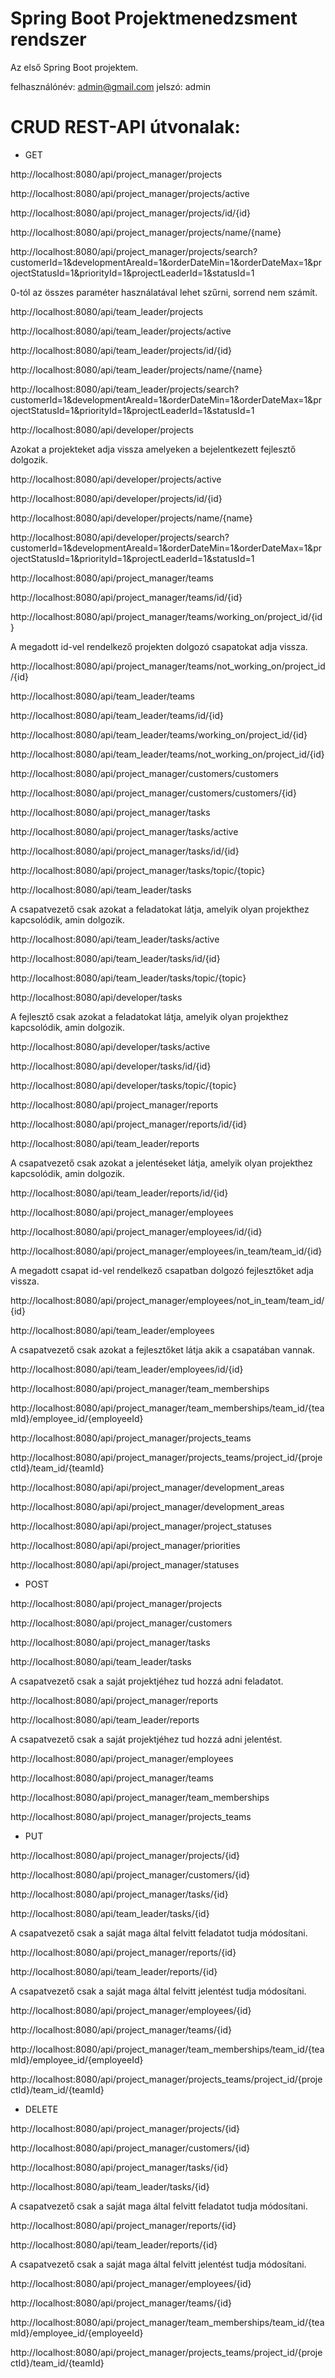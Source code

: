 # Spring Boot Projektmenedzsment rendszer
Az első Spring Boot projektem.

felhasználónév: admin@gmail.com
jelszó: admin

# CRUD REST-API útvonalak:

- GET

http://localhost:8080/api/project_manager/projects

http://localhost:8080/api/project_manager/projects/active

http://localhost:8080/api/project_manager/projects/id/{id}

http://localhost:8080/api/project_manager/projects/name/{name}

http://localhost:8080/api/project_manager/projects/search?customerId=1&developmentAreaId=1&orderDateMin=1&orderDateMax=1&projectStatusId=1&priorityId=1&projectLeaderId=1&statusId=1

0-tól az összes paraméter használatával lehet szűrni, sorrend nem számít.

http://localhost:8080/api/team_leader/projects

http://localhost:8080/api/team_leader/projects/active

http://localhost:8080/api/team_leader/projects/id/{id}

http://localhost:8080/api/team_leader/projects/name/{name}

http://localhost:8080/api/team_leader/projects/search?customerId=1&developmentAreaId=1&orderDateMin=1&orderDateMax=1&projectStatusId=1&priorityId=1&projectLeaderId=1&statusId=1

http://localhost:8080/api/developer/projects

Azokat a projekteket adja vissza amelyeken a bejelentkezett fejlesztő dolgozik.

http://localhost:8080/api/developer/projects/active

http://localhost:8080/api/developer/projects/id/{id}

http://localhost:8080/api/developer/projects/name/{name}

http://localhost:8080/api/developer/projects/search?customerId=1&developmentAreaId=1&orderDateMin=1&orderDateMax=1&projectStatusId=1&priorityId=1&projectLeaderId=1&statusId=1

http://localhost:8080/api/project_manager/teams

http://localhost:8080/api/project_manager/teams/id/{id}

http://localhost:8080/api/project_manager/teams/working_on/project_id/{id}

A megadott id-vel rendelkező projekten dolgozó csapatokat adja vissza.

http://localhost:8080/api/project_manager/teams/not_working_on/project_id/{id}

http://localhost:8080/api/team_leader/teams

http://localhost:8080/api/team_leader/teams/id/{id}

http://localhost:8080/api/team_leader/teams/working_on/project_id/{id}

http://localhost:8080/api/team_leader/teams/not_working_on/project_id/{id}

http://localhost:8080/api/project_manager/customers/customers

http://localhost:8080/api/project_manager/customers/customers/{id}

http://localhost:8080/api/project_manager/tasks

http://localhost:8080/api/project_manager/tasks/active

http://localhost:8080/api/project_manager/tasks/id/{id}

http://localhost:8080/api/project_manager/tasks/topic/{topic}

http://localhost:8080/api/team_leader/tasks

A csapatvezető csak azokat a feladatokat látja, amelyik olyan projekthez kapcsolódik, amin dolgozik.

http://localhost:8080/api/team_leader/tasks/active

http://localhost:8080/api/team_leader/tasks/id/{id}

http://localhost:8080/api/team_leader/tasks/topic/{topic}

http://localhost:8080/api/developer/tasks

A fejlesztő csak azokat a feladatokat látja, amelyik olyan projekthez kapcsolódik, amin dolgozik.

http://localhost:8080/api/developer/tasks/active

http://localhost:8080/api/developer/tasks/id/{id}

http://localhost:8080/api/developer/tasks/topic/{topic}

http://localhost:8080/api/project_manager/reports

http://localhost:8080/api/project_manager/reports/id/{id}

http://localhost:8080/api/team_leader/reports

A csapatvezető csak azokat a jelentéseket látja, amelyik olyan projekthez kapcsolódik, amin dolgozik.

http://localhost:8080/api/team_leader/reports/id/{id}

http://localhost:8080/api/project_manager/employees

http://localhost:8080/api/project_manager/employees/id/{id}

http://localhost:8080/api/project_manager/employees/in_team/team_id/{id}

A megadott csapat id-vel rendelkező csapatban dolgozó fejlesztőket adja vissza.

http://localhost:8080/api/project_manager/employees/not_in_team/team_id/{id}

http://localhost:8080/api/team_leader/employees

A csapatvezető csak azokat a fejlesztőket látja akik a csapatában vannak.

http://localhost:8080/api/team_leader/employees/id/{id}

http://localhost:8080/api/project_manager/team_memberships

http://localhost:8080/api/project_manager/team_memberships/team_id/{teamId}/employee_id/{employeeId}

http://localhost:8080/api/project_manager/projects_teams

http://localhost:8080/api/project_manager/projects_teams/project_id/{projectId}/team_id/{teamId}

http://localhost:8080/api/api/project_manager/development_areas

http://localhost:8080/api/api/project_manager/development_areas

http://localhost:8080/api/api/project_manager/project_statuses

http://localhost:8080/api/api/project_manager/priorities

http://localhost:8080/api/api/project_manager/statuses

- POST

http://localhost:8080/api/project_manager/projects

http://localhost:8080/api/project_manager/customers

http://localhost:8080/api/project_manager/tasks

http://localhost:8080/api/team_leader/tasks

A csapatvezető csak a saját projektjéhez tud hozzá adni feladatot.

http://localhost:8080/api/project_manager/reports

http://localhost:8080/api/team_leader/reports

A csapatvezető csak a saját projektjéhez tud hozzá adni jelentést.

http://localhost:8080/api/project_manager/employees

http://localhost:8080/api/project_manager/teams

http://localhost:8080/api/project_manager/team_memberships

http://localhost:8080/api/project_manager/projects_teams

- PUT

http://localhost:8080/api/project_manager/projects/{id}

http://localhost:8080/api/project_manager/customers/{id}

http://localhost:8080/api/project_manager/tasks/{id}

http://localhost:8080/api/team_leader/tasks/{id}

A csapatvezető csak a saját maga által felvitt feladatot tudja módosítani.

http://localhost:8080/api/project_manager/reports/{id}

http://localhost:8080/api/team_leader/reports/{id}

A csapatvezető csak a saját maga által felvitt jelentést tudja módosítani.

http://localhost:8080/api/project_manager/employees/{id}

http://localhost:8080/api/project_manager/teams/{id}

http://localhost:8080/api/project_manager/team_memberships/team_id/{teamId}/employee_id/{employeeId}

http://localhost:8080/api/project_manager/projects_teams/project_id/{projectId}/team_id/{teamId}

- DELETE

http://localhost:8080/api/project_manager/projects/{id}

http://localhost:8080/api/project_manager/customers/{id}

http://localhost:8080/api/project_manager/tasks/{id}

http://localhost:8080/api/team_leader/tasks/{id}

A csapatvezető csak a saját maga által felvitt feladatot   tudja módosítani.

http://localhost:8080/api/project_manager/reports/{id}

http://localhost:8080/api/team_leader/reports/{id}

A csapatvezető csak a saját maga által felvitt jelentést tudja módosítani.

http://localhost:8080/api/project_manager/employees/{id}

http://localhost:8080/api/project_manager/teams/{id}

http://localhost:8080/api/project_manager/team_memberships/team_id/{teamId}/employee_id/{employeeId}

http://localhost:8080/api/project_manager/projects_teams/project_id/{projectId}/team_id/{teamId}